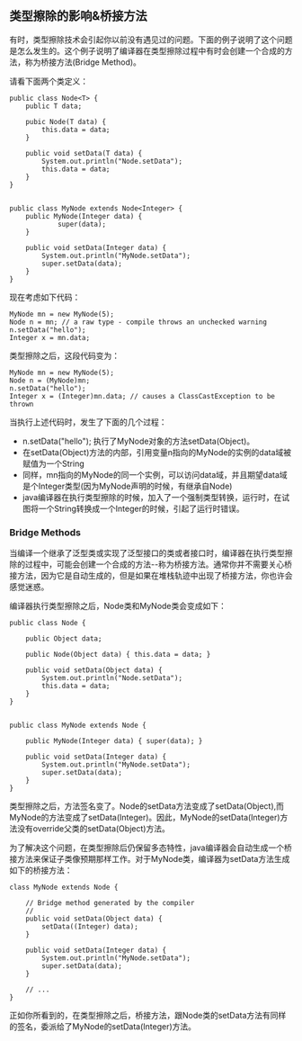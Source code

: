 ## 类型擦除的影响&桥接方法

有时，类型擦除技术会引起你以前没有遇见过的问题。下面的例子说明了这个问题是怎么发生的。这个例子说明了编译器在类型擦除过程中有时会创建一个合成的方法，称为桥接方法(Bridge Method)。

请看下面两个类定义：

```
public class Node<T> {
	public T data;
	
	pubic Node(T data) {
		this.data = data;
	}
	
	public void setData(T data) {
		System.out.println("Node.setData");
		this.data = data;
	}
}


public class MyNode extends Node<Integer> {
	public MyNode(Integer data) {
			super(data);
	}
	
	public void setData(Integer data) {
		System.out.println("MyNode.setData");
		super.setData(data);
	}
}

```

现在考虑如下代码：

```
MyNode mn = new MyNode(5);
Node n = mn; // a raw type - compile throws an unchecked warning
n.setData("hello");
Integer x = mn.data;

```

类型擦除之后，这段代码变为：

```
MyNode mn = new MyNode(5);
Node n = (MyNode)mn; 
n.setData("hello");
Integer x = (Integer)mn.data; // causes a ClassCastException to be thrown

```

当执行上述代码时，发生了下面的几个过程：

* n.setData("hello"); 执行了MyNode对象的方法setData(Object)。
* 在setData(Object)方法的内部，引用变量n指向的MyNode的实例的data域被赋值为一个String
* 同样，mn指向的MyNode的同一个实例，可以访问data域，并且期望data域是个Integer类型(因为MyNode声明的时候，有继承自Node<Integer>)
* java编译器在执行类型擦除的时候，加入了一个强制类型转换，运行时，在试图将一个String转换成一个Integer的时候，引起了运行时错误。


### Bridge Methods

当编译一个继承了泛型类或实现了泛型接口的类或者接口时，编译器在执行类型擦除的过程中，可能会创建一个合成的方法--称为桥接方法。通常你并不需要关心桥接方法，因为它是自动生成的，但是如果在堆栈轨迹中出现了桥接方法，你也许会感觉迷惑。

编译器执行类型擦除之后，Node类和MyNode类会变成如下：

```
public class Node {

    public Object data;

    public Node(Object data) { this.data = data; }

    public void setData(Object data) {
        System.out.println("Node.setData");
        this.data = data;
    }
}


public class MyNode extends Node {

    public MyNode(Integer data) { super(data); }

    public void setData(Integer data) {
        System.out.println("MyNode.setData");
        super.setData(data);
    }
}

```

类型擦除之后，方法签名变了。Node的setData方法变成了setData(Object),而MyNode的方法变成了setData(Integer)。因此，MyNode的setData(Integer)方法没有override父类的setData(Object)方法。


为了解决这个问题，在类型擦除后仍保留多态特性，java编译器会自动生成一个桥接方法来保证子类像预期那样工作。对于MyNode类，编译器为setData方法生成如下的桥接方法：

```
class MyNode extends Node {

    // Bridge method generated by the compiler
    //
    public void setData(Object data) {
        setData((Integer) data);
    }

    public void setData(Integer data) {
        System.out.println("MyNode.setData");
        super.setData(data);
    }

    // ...
}

```


正如你所看到的，在类型擦除之后，桥接方法，跟Node类的setData方法有同样的签名，委派给了MyNode的setData(Integer)方法。




















































